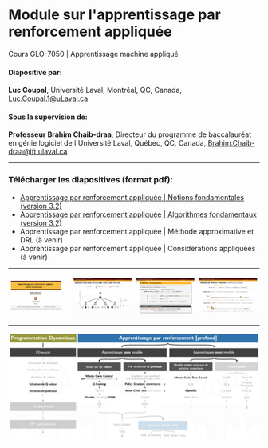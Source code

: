 # Module sur l'apprentissage par renforcement appliquée 
Cours GLO-7050 | Apprentissage machine appliqué

#### Diapositive par:
 **Luc Coupal**, Université Laval, Montréal, QC, Canada, [Luc.Coupal.1@uLaval.ca](Luc.Coupal.1@uLaval.ca) 

#### Sous la supervision de:

**Professeur Brahim Chaib-draa**, Directeur du programme de baccalauréat en génie logiciel de l'Université Laval, Québec, QC, Canada,
[Brahim.Chaib-draa@ift.ulaval.ca](Brahim.Chaib-draa@ift.ulaval.ca)

---

### Télécharger les diapositives (format pdf): 
- [Apprentissage par renforcement appliquée | Notions fondamentales (version 3.2)](https://github.com/RedLeader962/GLO-7050-Module-Apprentissage-par-renforcement/raw/master/RL-Notions-fondamentales-v32.pdf) 
- [Apprentissage par renforcement appliquée | Algorithmes fondamentaux (version 3.2)](https://github.com/RedLeader962/GLO-7050-Module-Apprentissage-par-renforcement/raw/master/DPAndRL-Algorithmes-fondamentaux-v32.pdf) 
- Apprentissage par renforcement appliquée | Méthode approximative et DRL (à venir)
- Apprentissage par renforcement appliquée | Considérations appliquées (à venir)

---


<div class="row" style="display: flex;">
  <div class="column" style="flex: 33.33%; padding: 5px;">
    <img src="images/Projet_slide_RL.png" width="100px">
  </div>
  <div class="column" style="flex: 33.33%; padding: 5px;">
    <img src="images/Projet_slide_RL_2.png">
  </div>
  <div class="column" style="flex: 33.33%; padding: 5px;">
    <img src="images/Projet_slide_RL_3.png">
  </div>
  <div class="column" style="flex: 33.33%; padding: 5px;">
    <img src="images/Projet_slide_RL_4.png">
  </div>
</div>


---

![algorithmeCouvertDansLeCours](images/algorithmeCouvertDansLeCours.png) 


